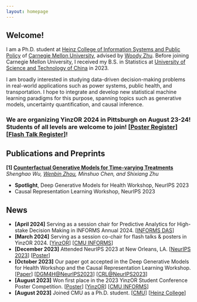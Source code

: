 ```yaml
---
layout: homepage
---
```


## Welcome!

I am a Ph.D. student at [Heinz College of Information Systems and Public Policy](https://www.heinz.cmu.edu/) of [Carnegie Mellon University](https://www.cmu.edu/), advised by [Woody Zhu](https://sites.google.com/view/woodyzhu). Before joining Carnegie Mellon University, I received my B.S. in Statistics at [University of Science and Technology of China](https://en.ustc.edu.cn/) in 2023. 

I am broadly interested in studying data-driven decision-making problems in real-world applications such as power systems, public health, and transportation.
I hope to integrate and develop new statistical machine learning paradigms for this purpose, spanning topics such as generative models, uncertainty quantification, and causal inference.

### We are organizing YinzOR 2024 in Pittsburgh on August 23-24! Students of all levels are welcome to join! [[Poster Register](https://forms.gle/f69y6kJRsiRwCsrN6)] [[Flash Talk Register](https://forms.gle/44B7RZ69c9y6tFH57)]! 

## Publications and Preprints

<b>[1] [Counterfactual Generative Models for Time-varying Treatments](https://arxiv.org/abs/2305.15742)</b>  
*Shenghao Wu, <u>Wenbin Zhou</u>, Minshuo Chen, and Shixiang Zhu*
- <b>Spotlight</b>, Deep Generative Models for Health Workshop, NeurIPS 2023   
- Causal Representation Learning Workshop, NeurIPS 2023

## News
- **[April 2024]** Serving as a session chair for Predictive Analytics for High-stake Decision Making in INFORMS Annual 2024. [[INFORMS DAS](https://connect.informs.org/das/home)]
- **[March 2024]** Serving as a session co-chair for flash talks & posters in YinzOR 2024. [[YinzOR](https://yinzor.cmuinforms.org/)] [[CMU INFORMS](https://cmuinforms.org/)]
- **[December 2023]** Attended NeurIPS 2023 at New Orleans, LA. [[NeurIPS 2023](https://nips.cc/)] [[Poster](../assets/files/neurips_poster.pdf)]
- **[October 2023]** Our paper got accepted in the Deep Generative Models for Health Workshop and the Causal Representation Learning Workshop. [[Paper](https://arxiv.org/abs/2305.15742)] [[DGM4H@NeurIPS2023](https://neurips.cc/virtual/2023/workshop/66495)] [[CRL@NeurIPS2023](https://crl-workshop.github.io/)]
- **[August 2023]**  Won first place in the 2023 YinzOR Student Conference Poster Competition. [[Poster](../assets/files/counterfactualposter.pdf)] [[YinzOR](https://yinzor.cmuinforms.org/)] [[CMU INFORMS](https://cmuinforms.org/)]
- **[August 2023]** Joined CMU as a Ph.D. student. [[CMU](https://www.cmu.edu/)] [[Heinz College](https://www.heinz.cmu.edu/)]
